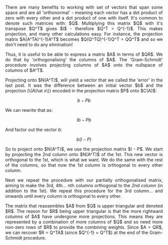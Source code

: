 <div style="text-align: justify">
<p>There are many benefits to working with set of vectors that span some space
and are all 'orthonormal' - meaning each vector has a dot product of zero with
every other and a dot product of one with itself. It's common to denote such
matrices with: $Q$. Multiplying this matrix $Q$ with it's transpose $Q^T$ gives
$I$ - therefore $Q^T = Q^{-1}$. This makes projection, and many other
calculations easy. For instance, the projection matrix $A(A^TA)^{-1}A^T$
becomes $Q(Q^TQ)^{-1}Q^T = QQ^T$ and so we don't need to do any
elimination!</p>

<p>Thus, it is useful to be able to express a matrix $A$ in terms of $QR$. We
do that by 'orthogonalising' the columns of $A$. The 'Gram-Schmidt' procedure
involves projecting columns of $A$ onto the nullspace of columns of $A^T$.</p>

<p>Projecting onto $N(A^T)$, will yield a vector that we called the 'error' in
the last post. It was the difference between an initial vector $b$ and the
projection (\(A\hat x\)) encoded in the projection matrix $P$ onto $C(A)$:
</p>
</div>

$$
b - Pb
$$

We can rewrite that as:

$$
Ib - Pb
$$

And factor out the vector $b$:

$$
b(I - P)
$$

<div style="text-align: justify">
<p>So to project onto $N(A^T)$, we use the projection matrix $I - P$. We start
by projecting the 2nd column onto $N(A^T)$ of the 1st. This new vector is
orthogonal to the 1st, which is what we want. We do the same with the rest of
the columns, so that now the 1st column is orthogonal to every other
column.</p>

<p>Next we repeat the procedure with our partially orthogonalised matrix,
aiming to make the 3rd, 4th... nth columns orthogonal to the <i>2nd column</i>
(in addition to the 1st). We repeat this procedure for the 3rd column... and
onwards until every column is orthogonal to every other.</p>

<p>The matrix that reassembles $A$ from $Q$ is upper triangular and denoted
$R$. The reason for $R$ being upper triangular is that the more rightward
columns of $A$ have undergone more projections. This means they are represented
by a combination of more columns of $Q$ and so need more non-zero rows of $R$
to provide the combining weights. Since $A = QR$, we can recover $R = Q^TA$
(since $Q^{-1} = Q^T$) at the end of the Gram-Schmidt procedure.</p>
</div>
